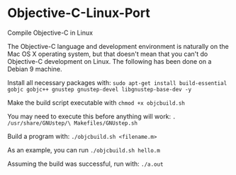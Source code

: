 # Objective-C-Linux-Port
Compile Objective-C in Linux

The Objective-C language and development environment is naturally on the Mac OS X operating system, but that doesn't mean that you can't do Objective-C development on Linux. The following has been done on a Debian 9 machine.

Install all necessary packages with: `sudo apt-get install build-essential gobjc gobjc++ gnustep gnustep-devel libgnustep-base-dev -y`

Make the build script executable with `chmod +x objcbuild.sh`

You may need to execute this before anything will work: `. /usr/share/GNUstep/\
Makefiles/GNUstep.sh`

Build a program with: `./objcbuild.sh <filename.m>`

As an example, you can run `./objcbuild.sh hello.m`

Assuming the build was successful, run with: `./a.out`